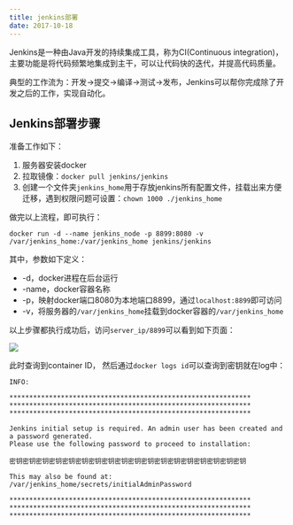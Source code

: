 ```yaml
---
title: jenkins部署
date: 2017-10-18
---
```

Jenkins是一种由Java开发的持续集成工具，称为CI(Continuous integration)，主要功能是将代码频繁地集成到主干，可以让代码快的迭代，并提高代码质量。

典型的工作流为：开发→提交→编译→测试→发布，Jenkins可以帮你完成除了开发之后的工作，实现自动化。

## Jenkins部署步骤

准备工作如下：

1. 服务器安装docker
2. 拉取镜像：`docker pull jenkins/jenkins`
3. 创建一个文件夹`jenkins_home`用于存放jenkins所有配置文件，挂载出来方便迁移，遇到权限问题可设置：`chown 1000 ./jenkins_home`

做完以上流程，即可执行：

```
docker run -d --name jenkins_node -p 8899:8080 -v /var/jenkins_home:/var/jenkins_home jenkins/jenkins
```

其中，参数如下定义：

- -d，docker进程在后台运行
- -name，docker容器名称
- -p，映射docker端口8080为本地端口8899，通过`localhost:8899`即可访问
- -v，将服务器的`/var/jenkins_home`挂载到docker容器的`/var/jenkins_home`

以上步骤都执行成功后，访问`server_ip/8899`可以看到如下页面：

![](http://qn.vv13.cn/17-10-18/84127408.jpg)

此时查询到container ID， 然后通过`docker logs id`可以查询到密钥就在log中：

```
INFO:

*************************************************************
*************************************************************
*************************************************************

Jenkins initial setup is required. An admin user has been created and a password generated.
Please use the following password to proceed to installation:

密钥密钥密钥密钥密钥密钥密钥密钥密钥密钥密钥密钥密钥密钥密钥密钥密钥密钥

This may also be found at: /var/jenkins_home/secrets/initialAdminPassword

*************************************************************
*************************************************************
*************************************************************
```
